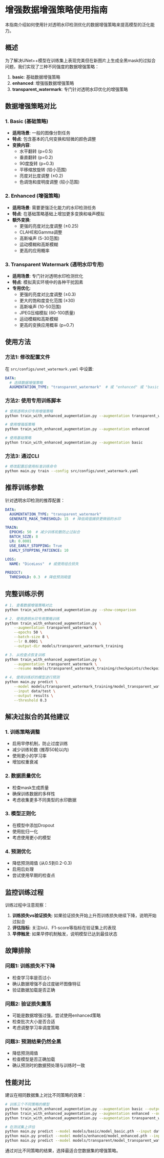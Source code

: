 # 增强数据增强策略使用指南

本指南介绍如何使用针对透明水印检测优化的数据增强策略来提高模型的泛化能力。

## 概述

为了解决UNet++模型在训练集上表现完美但在新图片上生成全黑mask的过拟合问题，我们实现了三种不同强度的数据增强策略：

1. **basic**: 基础数据增强策略
2. **enhanced**: 增强版数据增强策略  
3. **transparent_watermark**: 专门针对透明水印优化的增强策略

## 数据增强策略对比

### 1. Basic (基础策略)
- **适用场景**: 一般的图像分割任务
- **特点**: 包含基本的几何变换和轻微的颜色调整
- **变换内容**:
  - 水平翻转 (p=0.5)
  - 垂直翻转 (p=0.2)
  - 90度旋转 (p=0.3)
  - 平移缩放旋转 (较小范围)
  - 亮度对比度调整 (±0.2)
  - 色调饱和度明度调整 (较小范围)

### 2. Enhanced (增强策略)
- **适用场景**: 需要更强泛化能力的水印检测任务
- **特点**: 在基础策略基础上增加更多变换和噪声模拟
- **额外变换**:
  - 更强的亮度对比度调整 (±0.25)
  - CLAHE和Gamma调整
  - 高斯噪声 (5-30范围)
  - 运动模糊和高斯模糊
  - 更高的应用概率

### 3. Transparent Watermark (透明水印专用)
- **适用场景**: 专门针对透明水印检测优化
- **特点**: 模拟真实环境中的各种干扰因素
- **专用优化**:
  - 更强的亮度对比度调整 (±0.3)
  - 更大的饱和度变化范围 (±30)
  - 高斯噪声 (10-50范围)
  - JPEG压缩模拟 (60-100质量)
  - 运动模糊和高斯模糊
  - 更高的变换应用概率 (p=0.7)

## 使用方法

### 方法1: 修改配置文件

在 `src/configs/unet_watermark.yaml` 中设置:

```yaml
DATA:
  # 选择数据增强策略
  AUGMENTATION_TYPE: "transparent_watermark"  # 或 "enhanced" 或 "basic"
```

### 方法2: 使用专用训练脚本

```bash
# 使用透明水印专用增强策略
python train_with_enhanced_augmentation.py --augmentation transparent_watermark

# 使用增强版策略
python train_with_enhanced_augmentation.py --augmentation enhanced

# 使用基础策略
python train_with_enhanced_augmentation.py --augmentation basic
```

### 方法3: 通过CLI

```bash
# 修改配置后使用标准训练命令
python main.py train --config src/configs/unet_watermark.yaml
```

## 推荐训练参数

针对透明水印检测的推荐配置：

```yaml
DATA:
  AUGMENTATION_TYPE: "transparent_watermark"
  GENERATE_MASK_THRESHOLD: 15  # 降低阈值捕获更微弱的水印

TRAIN:
  EPOCHS: 50  # 减少训练轮数防止过拟合
  BATCH_SIZE: 8
  LR: 0.0001
  USE_EARLY_STOPPING: True
  EARLY_STOPPING_PATIENCE: 10

LOSS:
  NAME: "DiceLoss"  # 或使用组合损失

PREDICT:
  THRESHOLD: 0.3  # 降低预测阈值
```

## 完整训练示例

```bash
# 1. 查看数据增强策略对比
python train_with_enhanced_augmentation.py --show-comparison

# 2. 使用透明水印专用策略训练
python train_with_enhanced_augmentation.py \
    --augmentation transparent_watermark \
    --epochs 50 \
    --batch-size 8 \
    --lr 0.0001 \
    --output-dir models/transparent_watermark_training

# 3. 从检查点恢复训练
python train_with_enhanced_augmentation.py \
    --augmentation transparent_watermark \
    --resume models/transparent_watermark_training/checkpoints/checkpoint_epoch_20.pth

# 4. 使用训练好的模型进行预测
python main.py predict \
    --model models/transparent_watermark_training/model_transparent_watermark.pth \
    --input data/test \
    --output results \
    --threshold 0.3
```

## 解决过拟合的其他建议

### 1. 训练策略调整
- 启用早停机制，防止过度训练
- 减少训练轮数 (推荐50轮以内)
- 使用更小的学习率
- 增加权重衰减

### 2. 数据质量优化
- 检查mask生成质量
- 确保训练数据的多样性
- 考虑收集更多不同类型的水印数据

### 3. 模型正则化
- 在模型中添加Dropout
- 使用批归一化
- 考虑使用更小的模型

### 4. 预测优化
- 降低预测阈值 (从0.5到0.2-0.3)
- 启用后处理
- 尝试使用早期的检查点

## 监控训练过程

训练过程中注意观察：

1. **训练损失vs验证损失**: 如果验证损失开始上升而训练损失继续下降，说明开始过拟合
2. **评估指标**: 关注IoU、F1-score等指标在验证集上的表现
3. **早停触发**: 如果早停机制触发，说明模型已达到最佳状态

## 故障排除

### 问题1: 训练损失不下降
- 检查学习率是否过小
- 确认数据增强不会过度破坏图像特征
- 验证数据加载是否正确

### 问题2: 验证损失震荡
- 可能是数据增强过强，尝试使用enhanced策略
- 检查批次大小是否合适
- 考虑调整学习率调度策略

### 问题3: 预测结果仍然全黑
- 降低预测阈值
- 检查模型是否正确加载
- 确认预测时的数据预处理与训练时一致

## 性能对比

建议在相同数据集上对比不同策略的效果：

```bash
# 训练三个不同策略的模型
python train_with_enhanced_augmentation.py --augmentation basic --output-dir models/basic
python train_with_enhanced_augmentation.py --augmentation enhanced --output-dir models/enhanced  
python train_with_enhanced_augmentation.py --augmentation transparent_watermark --output-dir models/transparent

# 在测试集上评估
python main.py predict --model models/basic/model_basic.pth --input data/test --output results/basic
python main.py predict --model models/enhanced/model_enhanced.pth --input data/test --output results/enhanced
python main.py predict --model models/transparent/model_transparent_watermark.pth --input data/test --output results/transparent
```

通过对比不同策略的结果，选择最适合您数据集的增强策略。